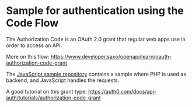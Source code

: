 # Sample for authentication using the Code Flow

The Authorization Code is an OAuth 2.0 grant that regular web apps use in order to access an API.

More on this flow: https://www.developer.saxo/openapi/learn/oauth-authorization-code-grant

The [JavaScript sample repository](https://saxobank.github.io/openapi-samples-js/authentication/oauth2-code-flow/) contains a sample where PHP is used as backend, and JavaScript handles the requests. 

A good tutorial on this grant type: https://auth0.com/docs/api-auth/tutorials/authorization-code-grant